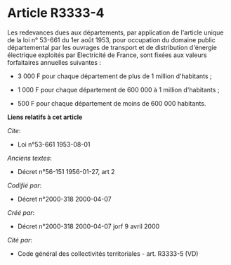 # Article R3333-4

Les redevances dues aux départements, par application de l'article unique de la loi n° 53-661 du 1er août 1953, pour
occupation du domaine public départemental par les ouvrages de transport et de distribution d'énergie électrique exploités
par Electricité de France, sont fixées aux valeurs forfaitaires annuelles suivantes :

- 3 000 F pour chaque département de plus de 1 million d'habitants ;

- 1 000 F pour chaque département de 600 000 à 1 million d'habitants ;

- 500 F pour chaque département de moins de 600 000 habitants.

**Liens relatifs à cet article**

_Cite_:

  - Loi n°53-661 1953-08-01

_Anciens textes_:

  - Décret n°56-151 1956-01-27, art 2

_Codifié par_:

  - Décret n°2000-318 2000-04-07

_Créé par_:

  - Décret n°2000-318 2000-04-07 jorf 9 avril 2000

_Cité par_:

  - Code général des collectivités territoriales - art. R3333-5 (VD)
